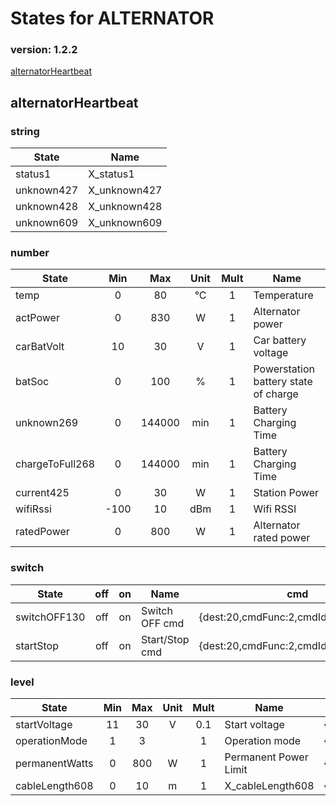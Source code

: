 # States for  ALTERNATOR
### version: 1.2.2

[alternatorHeartbeat](#alternatorHeartbeat)



## alternatorHeartbeat

### string

| State  |  Name |
|----------|------|
|status1| X_status1 |
|unknown427| X_unknown427 |
|unknown428| X_unknown428 |
|unknown609| X_unknown609 |

### number
| State  |      Min     |      Max     |  Unit |  Mult |  Name |
|----------|:-------------:|:-------------:|:------:|:-----:|-----|
|temp|0 | 80 | °C | 1 |  Temperature |
|actPower|0 | 830 | W | 1 |  Alternator power |
|carBatVolt|10 | 30 | V | 1 |  Car battery voltage |
|batSoc|0 | 100 | % | 1 |  Powerstation battery state of charge |
|unknown269|0 | 144000 | min | 1 |  Battery Charging Time |
|chargeToFull268|0 | 144000 | min | 1 |  Battery Charging Time |
|current425|0 | 30 | W | 1 |  Station Power |
|wifiRssi|-100 | 10 | dBm | 1 |  Wifi RSSI |
|ratedPower|0 | 800 | W | 1 |  Alternator rated power |


### switch

| State  |      off    |  on |  Name |  cmd |
|----------|:-------------:|:------:|------|------|
|switchOFF130| off | on | Switch OFF cmd | {dest:20,cmdFunc:2,cmdId:17,dataLen:6} |
|startStop| off | on | Start/Stop cmd | {dest:20,cmdFunc:2,cmdId:17,dataLen:6} |

### level

| State  |      Min     |     Max     |  Unit |  Mult |  Name |  cmd |
|----------|:-------------:|:-------------:|:------:|:-----:|-----|------|
|startVoltage| 11 | 30 | V | 0.1 |  Start voltage | {dest:20,cmdFunc:2,cmdId:17,dataLen:6} |
|operationMode| 1 | 3 |  | 1 |  Operation mode | {dest:20,cmdFunc:2,cmdId:17,dataLen:6} |
|permanentWatts| 0 | 800 | W | 1 |  Permanent Power Limit | {dest:20,cmdFunc:2,cmdId:17,dataLen:6} |
|cableLength608| 0 | 10 | m | 1 |  X_cableLength608 | {dest:20,cmdFunc:2,cmdId:17,dataLen:6} |

